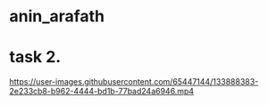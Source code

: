 # anin_arafath

# task 2.


https://user-images.githubusercontent.com/65447144/133888383-2e233cb8-b962-4444-bd1b-77bad24a6946.mp4




